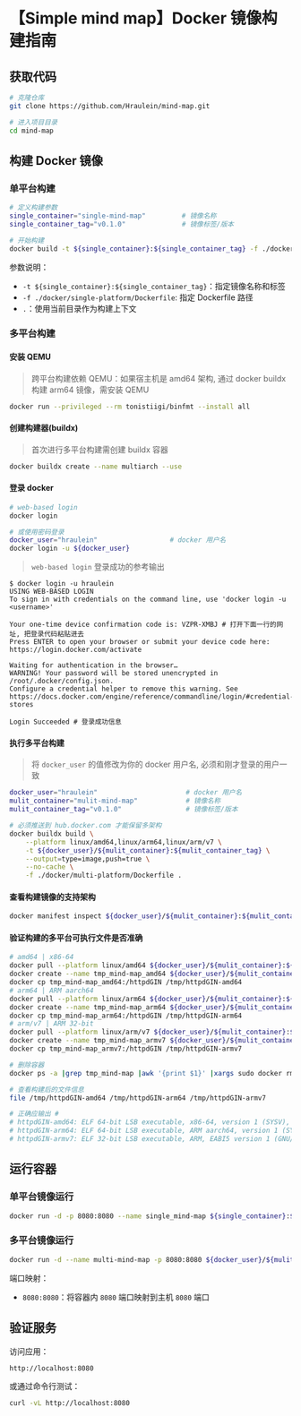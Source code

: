 # 【Simple mind map】Docker 镜像构建指南

## 获取代码

```Bash
# 克隆仓库
git clone https://github.com/Hraulein/mind-map.git

# 进入项目目录
cd mind-map 
```

## 构建 Docker 镜像

### 单平台构建

```Bash
# 定义构建参数
single_container="single-mind-map"         # 镜像名称 
single_container_tag="v0.1.0"              # 镜像标签/版本
```

``` bash
# 开始构建
docker build -t ${single_container}:${single_container_tag} -f ./docker/single-platform/Dockerfile .
```

参数说明：

* `-t ${single_container}:${single_container_tag}`：指定镜像名称和标签
* `-f ./docker/single-platform/Dockerfile`: 指定 Dockerfile 路径
* `.`：使用当前目录作为构建上下文

### 多平台构建

#### 安装 QEMU

> 跨平台构建依赖 QEMU：如果宿主机是 amd64 架构, 通过 docker buildx 构建 arm64 镜像，需安装 QEMU

```bash
docker run --privileged --rm tonistiigi/binfmt --install all
```

#### 创建构建器(buildx)

> 首次进行多平台构建需创建 buildx 容器

```bash
docker buildx create --name multiarch --use
```

#### 登录 docker

``` bash
# web-based login
docker login

# 或使用密码登录
docker_user="hraulein"                  # docker 用户名
docker login -u ${docker_user}
```

> `web-based login` 登录成功的参考输出

    $ docker login -u hraulein
    USING WEB-BASED LOGIN
    To sign in with credentials on the command line, use 'docker login -u <username>'

    Your one-time device confirmation code is: VZPR-XMBJ # 打开下面一行的网址, 把登录代码粘贴进去
    Press ENTER to open your browser or submit your device code here: https://login.docker.com/activate

    Waiting for authentication in the browser…
    WARNING! Your password will be stored unencrypted in /root/.docker/config.json.
    Configure a credential helper to remove this warning. See
    https://docs.docker.com/engine/reference/commandline/login/#credential-stores

    Login Succeeded # 登录成功信息


#### 执行多平台构建

> 将 `docker_user` 的值修改为你的 docker 用户名, 必须和刚才登录的用户一致

```bash
docker_user="hraulein"                      # docker 用户名
mulit_container="mulit-mind-map"            # 镜像名称
mulit_container_tag="v0.1.0"                # 镜像标签/版本
``` 

```bash
# 必须推送到 hub.docker.com 才能保留多架构
docker buildx build \
    --platform linux/amd64,linux/arm64,linux/arm/v7 \
    -t ${docker_user}/${mulit_container}:${mulit_container_tag} \
    --output=type=image,push=true \
    --no-cache \
    -f ./docker/multi-platform/Dockerfile .
```

#### 查看构建镜像的支持架构

```bash
docker manifest inspect ${docker_user}/${mulit_container}:${mulit_container_tag}
```

#### 验证构建的多平台可执行文件是否准确

```bash
# amd64 | x86-64
docker pull --platform linux/amd64 ${docker_user}/${mulit_container}:${mulit_container_tag}
docker create --name tmp_mind-map_amd64 ${docker_user}/${mulit_container}:${mulit_container_tag}
docker cp tmp_mind-map_amd64:/httpdGIN /tmp/httpdGIN-amd64
# arm64 | ARM aarch64
docker pull --platform linux/arm64 ${docker_user}/${mulit_container}:${mulit_container_tag}
docker create --name tmp_mind-map_arm64 ${docker_user}/${mulit_container}:${mulit_container_tag}
docker cp tmp_mind-map_arm64:/httpdGIN /tmp/httpdGIN-arm64
# arm/v7 | ARM 32-bit
docker pull --platform linux/arm/v7 ${docker_user}/${mulit_container}:${mulit_container_tag}
docker create --name tmp_mind-map_armv7 ${docker_user}/${mulit_container}:${mulit_container_tag}
docker cp tmp_mind-map_armv7:/httpdGIN /tmp/httpdGIN-armv7

# 删除容器
docker ps -a |grep tmp_mind-map |awk '{print $1}' |xargs sudo docker rm

# 查看构建后的文件信息
file /tmp/httpdGIN-amd64 /tmp/httpdGIN-arm64 /tmp/httpdGIN-armv7

# 正确应输出 #
# httpdGIN-amd64: ELF 64-bit LSB executable, x86-64, version 1 (SYSV), statically linked, no section header
# httpdGIN-arm64: ELF 64-bit LSB executable, ARM aarch64, version 1 (SYSV), statically linked, no section header
# httpdGIN-armv7: ELF 32-bit LSB executable, ARM, EABI5 version 1 (GNU/Linux), statically linked, no section header
```

## 运行容器

### 单平台镜像运行

```bash
docker run -d -p 8080:8080 --name single_mind-map ${single_container}:${single_container_tag}
```

### 多平台镜像运行

```Bash
docker run -d --name multi-mind-map -p 8080:8080 ${docker_user}/${mulit_container}:${mulit_container_tag}
```

端口映射：

* `8080:8080`：将容器内 `8080` 端口映射到主机 `8080` 端口

## 验证服务

访问应用：

    http://localhost:8080

或通过命令行测试：

```Bash
curl -vL http://localhost:8080
```
